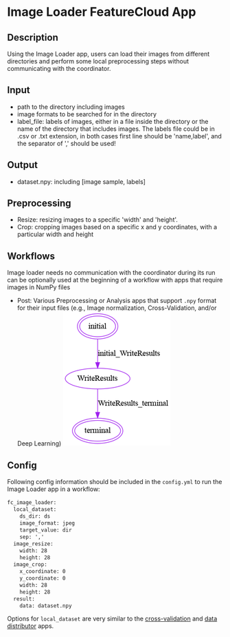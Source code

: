 # Image Loader FeatureCloud App

## Description
Using the Image Loader app, users can load their images from different directories and perform some local preprocessing 
steps without communicating with the coordinator.

## Input
- path to the directory including images  
- image formats to be searched for in the directory
- label_file: labels of images, either in a file inside the directory or the name of the directory that includes images.
  The labels file could be in .csv or .txt extension, 
  in both cases first line should be 'name,label', and the separator of ',' should be used!   
## Output
- dataset.npy: including [image sample, labels]

## Preprocessing

- Resize: resizing images to  a specific 'width' and 'height'.
- Crop: cropping images based on a specific x and y coordinates, with a particular width and height

## Workflows
Image loader needs no communication with the coordinator during its run can be optionally used at the beginning 
of a workflow with apps that require images in NumPy files 
- Post: Various Preprocessing or Analysis apps that support `.npy` format for their input files
  (e.g., Image normalization, Cross-Validation, and/or Deep Learning)
![Workflow](data/images/ImageLoader.png)
## Config
Following config information should be included in the `config.yml` to run the Image Loader app in a workflow:
```
fc_image_loader:
  local_dataset:
    ds_dir: ds
    image_format: jpeg
    target_value: dir
    sep: ','
  image_resize:
    width: 28
    height: 28
  image_crop:
    x_coordinate: 0
    y_coordinate: 0
    width: 28
    height: 28
  result:
    data: dataset.npy
```
Options for `local_dataset` are very similar to the
[cross-validation](https://github.com/FeatureCloud/fc-cross-validation/tree/Numpy#input) and
[data distributor](https://github.com/FeatureCloud/fc-data-distributor#config) apps.
